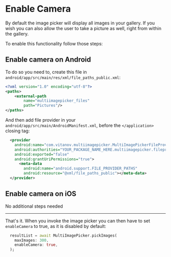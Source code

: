 # Enable Camera

By default the image picker will display all images in your gallery. If you wish
you can also allow the user to take a picture as well, right from within the gallery.

To enable this functionality follow those steps:

## Enable camera on Android
To do so you need to, create this file in `android/app/src/main/res/xml/file_paths_public.xml`:

```xml
<?xml version="1.0" encoding="utf-8"?>
<paths>
    <external-path
        name="multiimagepicker_files"
        path="Pictures"/>
</paths>
```

And then add file provider in your `android/app/src/main/AndroidManifest.xml`, before the `</application>` closing tag:

```xml
  <provider
    android:name="com.vitanov.multiimagepicker.MultiImagePickerFileProvider"
    android:authorities="YOUR_PACKAGE_NAME_HERE.multiimagepicker.fileprovider"
    android:exported="false"
    android:grantUriPermissions="true">
      <meta-data
        android:name="android.support.FILE_PROVIDER_PATHS"
        android:resource="@xml/file_paths_public"></meta-data>
  </provider>
```

## Enable camera on iOS

No additional steps needed

<hr />

That's it. When you invoke the image picker you can then have to set `enableCamera` to true, as it is disabled by default:

```dart
  resultList = await MultiImagePicker.pickImages(
    maxImages: 300,
    enableCamera: true,
  );
```